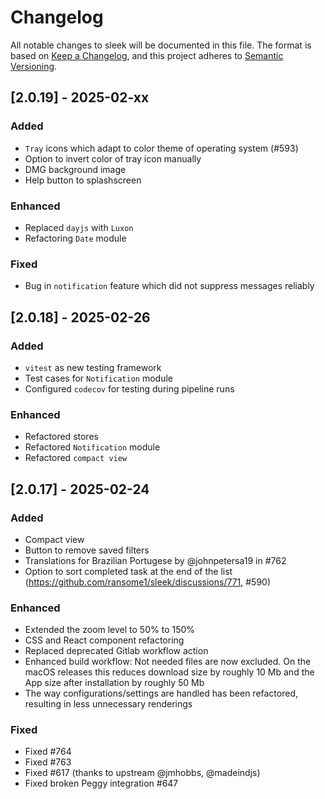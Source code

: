 # Changelog

All notable changes to sleek will be documented in this file. The format is based on [Keep a Changelog](https://keepachangelog.com/en/1.1.0/), and this project adheres to [Semantic Versioning](https://semver.org/spec/v2.0.0.html).

## [2.0.19] - 2025-02-xx

### Added

* `Tray` icons which adapt to color theme of operating system (#593)
* Option to invert color of tray icon manually
* DMG background image
* Help button to splashscreen

### Enhanced
* Replaced `dayjs` with `Luxon`
* Refactoring `Date` module

### Fixed
* Bug in `notification` feature which did not suppress messages reliably

## [2.0.18] - 2025-02-26

### Added

* `vitest` as new testing framework
* Test cases for `Notification` module
* Configured `codecov` for testing during pipeline runs

### Enhanced

* Refactored stores
* Refactored `Notification` module
* Refactored `compact view`

## [2.0.17] - 2025-02-24

### Added

* Compact view
* Button to remove saved filters
* Translations for Brazilian Portugese by @johnpetersa19 in #762
* Option to sort completed task at the end of the list (https://github.com/ransome1/sleek/discussions/771, #590)

### Enhanced

* Extended the zoom level to 50% to 150%
* CSS and React component refactoring
* Replaced deprecated Gitlab workflow action
* Enhanced build workflow: Not needed files are now excluded. On the macOS releases this reduces download size by roughly 10 Mb and the App size after installation by roughly 50 Mb
* The way configurations/settings are handled has been refactored, resulting in less unnecessary renderings

### Fixed

* Fixed #764
* Fixed #763
* Fixed #617 (thanks to upstream @jmhobbs, @madeindjs)
* Fixed broken Peggy integration #647